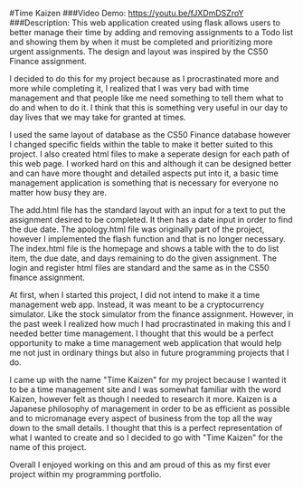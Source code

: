 #Time Kaizen
###Video Demo: https://youtu.be/fJXDmDSZroY
###Description: This web application created using flask allows users to better manage their time by 
adding and removing assignments to a Todo list and showing them by when it must be 
completed and prioritizing more urgent assignments. The design and layout was inspired by
the CS50 Finance assignment.

I decided to do this for my project because as I procrastinated more and more while completing it,
I realized that I was very bad with time management and that people like me need something to tell them what to do
and when to do it. I think that this is something very useful in our day to day lives that we may take for granted at times.

I used the same layout of database as the CS50 Finance database however I changed specific fields within the table to make it better suited to this project.
I also created html files to make a seperate design for each path of this web page. I worked hard on this and although it can be designed better and can have
more thought and detailed aspects put into it, a basic time management application is something that is necessary for everyone no matter how busy they are.

The add.html file has the standard layout with an input for a text to put the assignment desired to be completed. It then has a date input in order to find the due date.
The apology.html file was originally part of the project, however I implemented the flash function and that is no longer necessary. The index.html file is the homepage
and shows a table with the to do list item, the due date, and days remaining to do the given assignment. The login and register html files are standard and the same as in
the CS50 finance assignment.

At first, when I started this project, I did not intend to make it a time management web app. Instead, it was meant to be a cryptocurrency simulator. Like the stock simulator
from the finance assignment. However, in the past week I realized how much I had procrastinated in making this and I needed better time management. I thought that this would be 
a perfect opportunity to make a time management web application that would help me not just in ordinary things but also in future programming projects that I do.

I came up with the name "Time Kaizen" for my project because I wanted it to be a time management site and I was somewhat familiar with the word Kaizen, however felt as
though I needed to research it more. Kaizen is a Japanese philosophy of management in order to be as efficient as possible and to micromanage every aspect of business from the top
all the way down to the small details. I thought that this is a perfect representation of what I wanted to create and so I decided to go with "Time Kaizen" for the name of this project.

Overall I enjoyed working on this and am proud of this as my first ever project within my programming portfolio.